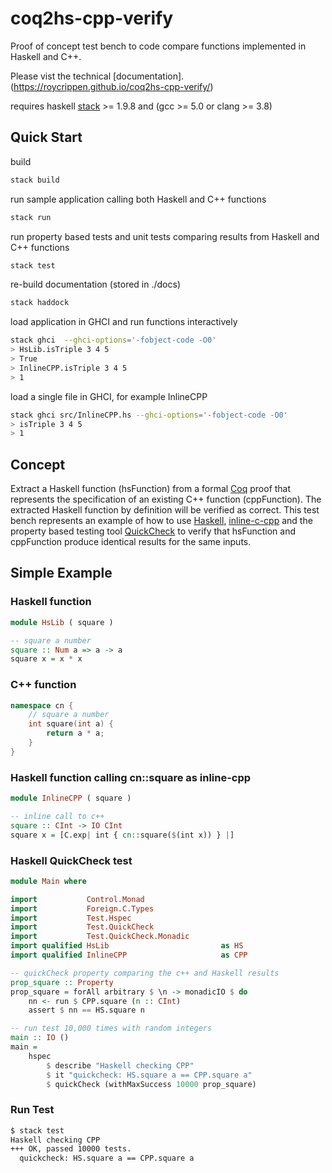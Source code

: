 # coq2hs-cpp-verify
Proof of concept test bench to code compare functions implemented in Haskell and C++.

Please vist the technical [documentation].(https://roycrippen.github.io/coq2hs-cpp-verify/)

requires haskell [stack](https://docs.haskellstack.org/en/stable/README/) >= 1.9.8 and (gcc >= 5.0 or clang >= 3.8)  

## Quick Start

build
```bash
stack build
```

run sample application calling both Haskell and C++ functions
```bash
stack run
```

run property based tests and unit tests comparing results from Haskell and C++ functions
```bash
stack test
```

re-build documentation (stored in ./docs)
```bash
stack haddock
```

load application in GHCI and run functions interactively
```bash
stack ghci  --ghci-options='-fobject-code -O0'
> HsLib.isTriple 3 4 5
> True
> InlineCPP.isTriple 3 4 5
> 1
```

load a single file in GHCI, for example InlineCPP
```bash
stack ghci src/InlineCPP.hs --ghci-options='-fobject-code -O0'
> isTriple 3 4 5
> 1
```

## Concept 
Extract a Haskell function (hsFunction) from a formal [Coq](https://coq.inria.fr/) proof that represents the specification of an existing C++ function (cppFunction).  The extracted Haskell function by definition will be verified as correct. This test bench represents an example of how to use [Haskell](https://www.haskell.org/), [inline-c-cpp](http://hackage.haskell.org/package/inline-c-cpp) and the property based testing tool [QuickCheck](http://hackage.haskell.org/package/QuickCheck) to verify that hsFunction and cppFunction produce identical results for the same inputs. 

## Simple Example
### Haskell function
```Haskell
module HsLib ( square )

-- square a number
square :: Num a => a -> a
square x = x * x
```
### C++ function
```cpp
namespace cn {
    // square a number
    int square(int a) {
        return a * a;
    }
}
```
### Haskell function calling cn::square as inline-cpp
```Haskell
module InlineCPP ( square )

-- inline call to c++ 
square :: CInt -> IO CInt
square x = [C.exp| int { cn::square($(int x)) } |]
``` 
### Haskell QuickCheck test
```Haskell
module Main where

import           Control.Monad
import           Foreign.C.Types
import           Test.Hspec
import           Test.QuickCheck
import           Test.QuickCheck.Monadic
import qualified HsLib                         as HS
import qualified InlineCPP                     as CPP

-- quickCheck property comparing the c++ and Haskell results
prop_square :: Property
prop_square = forAll arbitrary $ \n -> monadicIO $ do
    nn <- run $ CPP.square (n :: CInt)
    assert $ nn == HS.square n

-- run test 10,000 times with random integers
main :: IO ()
main =
    hspec
        $ describe "Haskell checking CPP"
        $ it "quickcheck: HS.square a == CPP.square a"
        $ quickCheck (withMaxSuccess 10000 prop_square)
```

### Run Test 
```bash
$ stack test
Haskell checking CPP
+++ OK, passed 10000 tests.
  quickcheck: HS.square a == CPP.square a
```